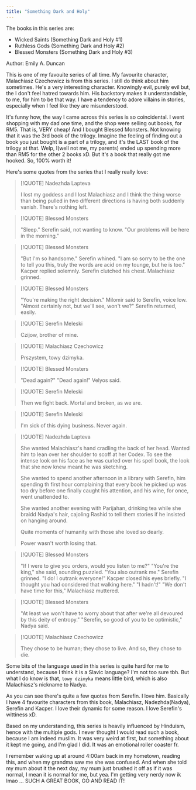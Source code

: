 ```yaml
---
title: "Something Dark and Holy"
---
```

The books in this series are:
- Wicked Saints (Something Dark and Holy #1)
- Ruthless Gods (Something Dark and Holy #2)
- Blessed Monsters (Something Dark and Holy #3)

Author: Emily A. Duncan

This is one of my favouite series of all time. My favourite character, Malachiasz Czechowicz is from this series. I still do think about him sometimes. He's a very interesting character. Knowingly evil, purely evil but, the I don't feel hatred towards him. His backstory makes it understandable, to me, for him to be that way. I have a tendency to adore villains in stories, especially when I feel like they are misunderstood.  

It's funny how, the way I came across this series is so coincidental. I went shopping with my dad one time, and the shop were selling out books, for RM5. That is, VERY cheap! And I bought Blessed Monsters. Not knowing that it was the 3rd book of the trilogy. Imagine the feeling of finding out a book you just bought is a part of a trilogy, and it's the LAST book of the trilogy at that. Welp, I(well not me, my parents) ended up spending more than RM5 for the other 2 books xD. But it's a book that really got me hooked. So, 100% worth it!  

Here's some quotes from the series that I really really love:


> [!QUOTE] Nadezhda Lapteva
> 
> I lost my goddess and I lost Malachiasz and I think the thing worse than being pulled in two different directions is having both suddenly vanish. There's nothing left.

> [!QUOTE] Blessed Monsters
> 
> "Sleep." Serefin said, not wanting to know. 
> "Our problems will be here in the morning."

> [!QUOTE] Blessed Monsters
> 
> "But I'm so handsome." Serefin whined.
> "I am so sorry to be the one to tell you this, truly the words are acid on my tounge, but he is too." Kacper replied solemnly. 
> Serefin clutched his chest. Malachiasz grinned.

> [!QUOTE] Blessed Monsters
> 
> "You're making the right decision." Milomir said to Serefin, voice low.
> "Almost certainly not, but we'll see, won't we?" Serefin returned, easily.

> [!QUOTE] Serefin Meleski
> 
> Czijow, brother of mine.

> [!QUOTE] Malachiasz Czechowicz
> 
> Prszystem, towy dzimyka.

> [!QUOTE] Blessed Monsters
> 
> "Dead again?" "Dead again!" Velyos said.

> [!QUOTE] Serefin Meleski
> 
> Then we fight back. Mortal and broken, as we are.

> [!QUOTE] Serefin Meleski
> 
> I'm sick of this dying business. Never again.

> [!QUOTE] Nadezhda Lapteva
> 
> She wanted Malachiasz's hand cradling the back of her head. Wanted him to lean over her shoulder to scoff at her Codex. To see the intense look on his face as he was curled over his spell book, the look that she now knew meant he was sketching.
> 
> She wanted to spend another afternoon in a library with Serefin, him spending th first hour complaining that every book he picked up was too dry before one finally caught his attention, and his wine, for once, went unattended to.
> 
> She wanted another evening with Parijahan, drinking tea while she braidd Nadya's hair, cajoling Rashid to tell them stories if he insisted on hanging around.
> 
> Quite moments of humanity with those she loved so dearly.
> 
> Power wasn't worth losing that.

> [!QUOTE] Blessed Monsters
> 
> "If I were to give you orders, would you listen to me?"
> "You're the king," she said, sounding puzzled.
> "You also outrank me."
> Serefin grinned. "I do! I outrank everyone!"
> Kacper closed his eyes briefly.
> "I thought you had considered that walking here."
> "I hadn't!"
> "We don't have time for this," Malachiasz muttered.

> [!QUOTE] Blessed Monsters
> 
> "At least we won't have to worry about that after we're all devoured by this deity of entropy."
> "Serefin, so good of you to be optimistic," Nadya said.

> [!QUOTE] Malachiasz Czechowicz
> 
> They chose to be human; they chose to live.
> And so, they chose to die.

Some bits of the language used in this series is quite hard for me to understand, because I think it is a Slavic language? I'm not too sure tbh. But what I do know is that, `towy dzimyka` means little bird, which is also Malachiasz's nickname to Nadya.

As you can see there's quite a few quotes from Serefin. I love him. Basically I have 4 favourite characters from this book, Malachiasz, Nadezhda(Nadya), Serefin and Kacper. I love their dynamic for some reason. I love Serefin's wittiness xD.

Based on my understanding, this series is heavily influenced by Hinduism, hence with the multiple gods. I never thought I would read such a book, because I am indeed muslim. It was very weird at first, but something about it kept me going, and I'm glad I did. It was an emotional roller coaster fr.

I remember waking up at around 4:00am back in my hometown, reading this, and when my grandma saw me she was confused. And when she told my mum about it the next day, my mum just brushed it off as if it was normal, I mean it is normal for me, but yea. I'm getting very nerdy now ik lmao ... SUCH A GREAT BOOK, GO AND READ IT!